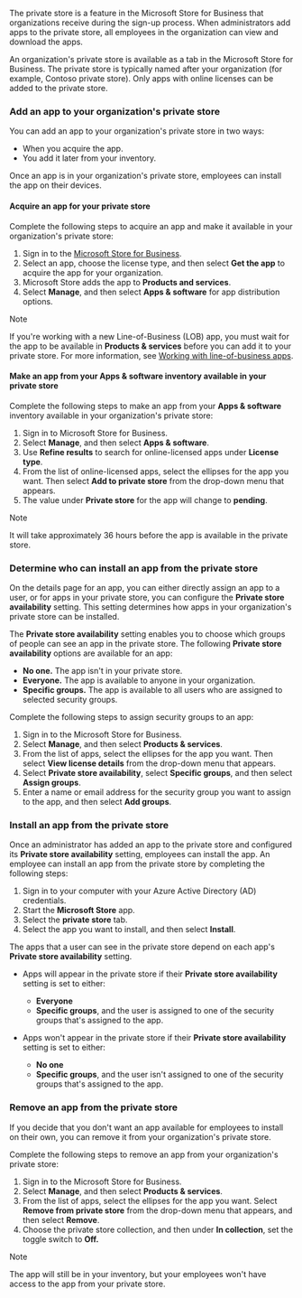 The private store is a feature in the Microsoft Store for Business that organizations receive during the sign-up process. When administrators add apps to the private store, all employees in the organization can view and download the apps.

An organization's private store is available as a tab in the Microsoft Store for Business. The private store is typically named after your organization (for example, Contoso private store). Only apps with online licenses can be added to the private store.

### Add an app to your organization's private store

You can add an app to your organization's private store in two ways:

 -  When you acquire the app.
 -  You add it later from your inventory.

Once an app is in your organization's private store, employees can install the app on their devices.

#### Acquire an app for your private store

Complete the following steps to acquire an app and make it available in your organization's private store:

1.  Sign in to the [Microsoft Store for Business](https://businessstore.microsoft.com/store/private-store?azure-portal=true).<br>
2.  Select an app, choose the license type, and then select **Get the app** to acquire the app for your organization.
3.  Microsoft Store adds the app to **Products and services**. 
4.  Select **Manage**, and then select **Apps &amp; software** for app distribution options.

> [!NOTE]
> If you're working with a new Line-of-Business (LOB) app, you must wait for the app to be available in **Products &amp; services** before you can add it to your private store. For more information, see [Working with line-of-business apps](/microsoft-store/working-with-line-of-business-apps).

#### Make an app from your Apps &amp; software inventory available in your private store

Complete the following steps to make an app from your **Apps &amp; software** inventory available in your organization's private store:

1.  Sign in to Microsoft Store for Business.<br>
2.  Select **Manage**, and then select **Apps &amp; software**.
3.  Use **Refine results** to search for online-licensed apps under **License type**.
4.  From the list of online-licensed apps, select the ellipses for the app you want. Then select **Add to private store** from the drop-down menu that appears.
5.  The value under **Private store** for the app will change to **pending**.

> [!NOTE]
> It will take approximately 36 hours before the app is available in the private store.

### Determine who can install an app from the private store

On the details page for an app, you can either directly assign an app to a user, or for apps in your private store, you can configure the **Private store availability** setting. This setting determines how apps in your organization's private store can be installed.

The **Private store availability** setting enables you to choose which groups of people can see an app in the private store. The following **Private store availability** options are available for an app:

 -  **No one.** The app isn't in your private store.
 -  **Everyone.** The app is available to anyone in your organization.
 -  **Specific groups.** The app is available to all users who are assigned to selected security groups.

Complete the following steps to assign security groups to an app:

1.  Sign in to the Microsoft Store for Business.
2.  Select **Manage**, and then select **Products &amp; services**.
3.  From the list of apps, select the ellipses for the app you want. Then select **View license details** from the drop-down menu that appears.
4.  Select **Private store availability**, select **Specific groups**, and then select **Assign groups**.
5.  Enter a name or email address for the security group you want to assign to the app, and then select **Add groups**.

### Install an app from the private store

Once an administrator has added an app to the private store and configured its **Private store availability** setting, employees can install the app. An employee can install an app from the private store by completing the following steps:

1.  Sign in to your computer with your Azure Active Directory (AD) credentials.
2.  Start the **Microsoft Store** app.
3.  Select the **private store** tab.
4.  Select the app you want to install, and then select **Install**.

The apps that a user can see in the private store depend on each app's **Private store availability** setting.

 -  Apps will appear in the private store if their **Private store availability** setting is set to either:
    
     -  **Everyone**
     -  **Specific groups**, and the user is assigned to one of the security groups that's assigned to the app.
 -  Apps won't appear in the private store if their **Private store availability** setting is set to either:
    
     -   **No one**
     -  **Specific groups**, and the user isn't assigned to one of the security groups that's assigned to the app.

### Remove an app from the private store<br>

If you decide that you don't want an app available for employees to install on their own, you can remove it from your organization's private store.

Complete the following steps to remove an app from your organization's private store:

1.  Sign in to the Microsoft Store for Business.
2.  Select **Manage**, and then select **Products &amp; services**.
3.  From the list of apps, select the ellipses for the app you want. Select **Remove from private store** from the drop-down menu that appears, and then select **Remove**.
4.  Choose the private store collection, and then under **In collection**, set the toggle switch to **Off.**

> [!NOTE]
> The app will still be in your inventory, but your employees won't have access to the app from your private store.
